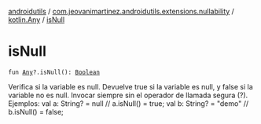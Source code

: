 [androidutils](../../index.md) / [com.jeovanimartinez.androidutils.extensions.nullability](../index.md) / [kotlin.Any](index.md) / [isNull](./is-null.md)

# isNull

`fun `[`Any`](https://kotlinlang.org/api/latest/jvm/stdlib/kotlin/-any/index.html)`?.isNull(): `[`Boolean`](https://kotlinlang.org/api/latest/jvm/stdlib/kotlin/-boolean/index.html)

Verifica si la variable es null. Devuelve true si la variable es null, y false si la variable no es null.
Invocar siempre sin el operador de llamada segura (?).
Ejemplos:
    val a: String? = null // a.isNull() = true;
    val b: String? = "demo" // b.isNull() = false;

